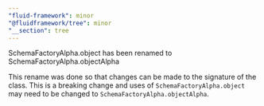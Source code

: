 ```yaml
---
"fluid-framework": minor
"@fluidframework/tree": minor
"__section": tree
---
```

SchemaFactoryAlpha.object has been renamed to SchemaFactoryAlpha.objectAlpha

This rename was done so that changes can be made to the signature of the class.
This is a breaking change and uses of `SchemaFactoryAlpha.object` may need to be changed to `SchemaFactoryAlpha.objectAlpha`.
